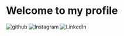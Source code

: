 # Welcome to my profile 

![github](https://img.shields.io/badge/GitHub-000000?style=for-the-badge&logo=GitHub&logoColor=white)
![Instagram](https://img.shields.io/badge/Instagram-E4405F?style=for-the-badge&logo=Instagram&logoColor=white)
![LinkedIn](https://img.shields.io/badge/LinkedIn-0A66C2?style=for-the-badge&logo=LinkedIn&logoColor=white)
